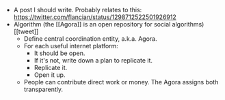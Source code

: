 - A post I should write. Probably relates to this: https://twitter.com/flancian/status/1298712522501926912
- Algorithm (the [[Agora]] is an open repository for social algorithms) [[tweet]]
    - Define central coordination entity, a.k.a. Agora.
    - For each useful internet platform:
        - It should be open.
        - If it's not, write down a plan to replicate it.
        - Replicate it.
        - Open it up.
    - People can contribute direct work or money. The Agora assigns both transparently. 

